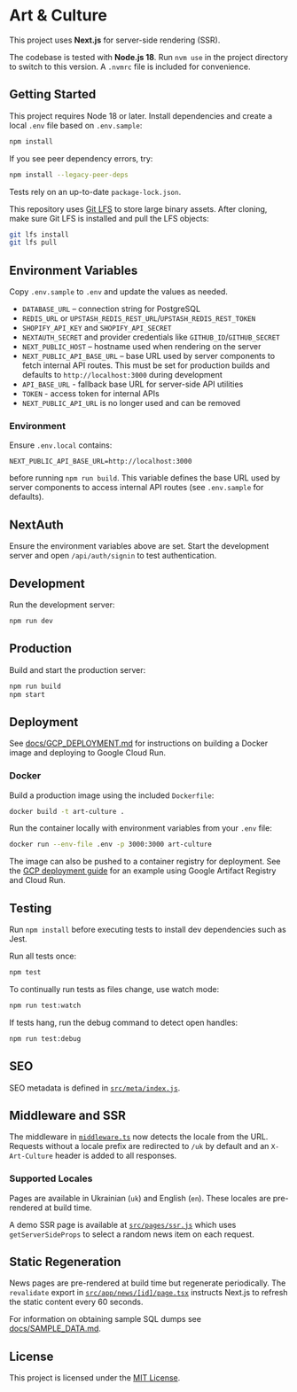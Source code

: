 # Art & Culture

This project uses **Next.js** for server-side rendering (SSR).

The codebase is tested with **Node.js 18**. Run `nvm use` in the project
directory to switch to this version. A `.nvmrc` file is included for
convenience.

## Getting Started

This project requires Node 18 or later. Install dependencies and create a local `.env` file based on `.env.sample`:

```bash
npm install
```

If you see peer dependency errors, try:

```bash
npm install --legacy-peer-deps
```

Tests rely on an up-to-date `package-lock.json`.

This repository uses [Git LFS](https://git-lfs.com/) to store large
binary assets. After cloning, make sure Git LFS is installed and pull
the LFS objects:

```bash
git lfs install
git lfs pull
```


## Environment Variables

Copy `.env.sample` to `.env` and update the values as needed.

- `DATABASE_URL` – connection string for PostgreSQL
- `REDIS_URL` or `UPSTASH_REDIS_REST_URL`/`UPSTASH_REDIS_REST_TOKEN`
- `SHOPIFY_API_KEY` and `SHOPIFY_API_SECRET`
- `NEXTAUTH_SECRET` and provider credentials like `GITHUB_ID`/`GITHUB_SECRET`
- `NEXT_PUBLIC_HOST` – hostname used when rendering on the server
- `NEXT_PUBLIC_API_BASE_URL` – base URL used by server components to fetch internal API routes. This must be set for production builds and defaults to `http://localhost:3000` during development
- `API_BASE_URL` - fallback base URL for server-side API utilities
- `TOKEN` - access token for internal APIs
- `NEXT_PUBLIC_API_URL` is no longer used and can be removed

### Environment

Ensure `.env.local` contains:
```
NEXT_PUBLIC_API_BASE_URL=http://localhost:3000
```
before running `npm run build`. This variable defines the base URL used by server components to access internal API routes (see `.env.sample` for defaults).

## NextAuth

Ensure the environment variables above are set. Start the development server and open `/api/auth/signin` to test authentication.

## Development

Run the development server:

```bash
npm run dev
```

## Production

Build and start the production server:

```bash
npm run build
npm start
```

## Deployment

See [docs/GCP_DEPLOYMENT.md](docs/GCP_DEPLOYMENT.md) for instructions on building a Docker image and deploying to Google Cloud Run.

### Docker

Build a production image using the included `Dockerfile`:

```bash
docker build -t art-culture .
```

Run the container locally with environment variables from your `.env` file:

```bash
docker run --env-file .env -p 3000:3000 art-culture
```

The image can also be pushed to a container registry for deployment. See the [GCP deployment guide](docs/GCP_DEPLOY.md) for an example using Google Artifact Registry and Cloud Run.



## Testing

Run `npm install` before executing tests to install dev dependencies such as Jest.

Run all tests once:

```bash
npm test
```

To continually run tests as files change, use watch mode:

```bash
npm run test:watch
```

If tests hang, run the debug command to detect open handles:

```bash
npm run test:debug
```

## SEO

SEO metadata is defined in [`src/meta/index.js`](src/meta/index.js).

## Middleware and SSR

The middleware in [`middleware.ts`](middleware.ts) now detects the locale from the
URL. Requests without a locale prefix are redirected to `/uk` by default and an
`X-Art-Culture` header is added to all responses.

### Supported Locales

Pages are available in Ukrainian (`uk`) and English (`en`). These locales are
pre-rendered at build time.

A demo SSR page is available at [`src/pages/ssr.js`](src/pages/ssr.js) which uses `getServerSideProps` to select a random news item on each request.

## Static Regeneration

News pages are pre-rendered at build time but regenerate periodically. The
`revalidate` export in [`src/app/news/[id]/page.tsx`](src/app/news/%5Bid%5D/page.tsx)
instructs Next.js to refresh the static content every 60 seconds.

For information on obtaining sample SQL dumps see [docs/SAMPLE_DATA.md](docs/SAMPLE_DATA.md).

## License

This project is licensed under the [MIT License](LICENSE).
